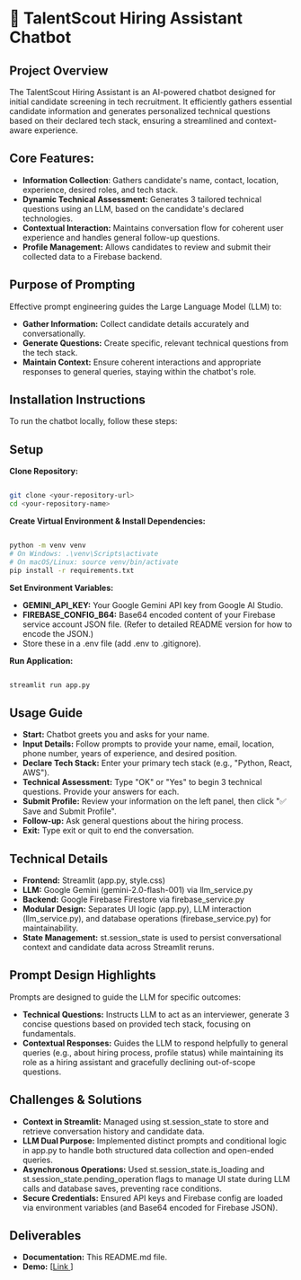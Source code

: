 # 🤖 TalentScout Hiring Assistant Chatbot

## Project Overview
The TalentScout Hiring Assistant is an AI-powered chatbot designed for initial candidate screening in tech recruitment. It efficiently gathers essential candidate information and generates personalized technical questions based on their declared tech stack, ensuring a streamlined and context-aware experience.

## Core Features:

* **Information Collection**: Gathers candidate's name, contact, location, experience, desired roles, and tech stack.
* **Dynamic Technical Assessment:** Generates 3 tailored technical questions using an LLM, based on the candidate's declared technologies.
* **Contextual Interaction:** Maintains conversation flow for coherent user experience and handles general follow-up questions.
* **Profile Management:** Allows candidates to review and submit their collected data to a Firebase backend.

## Purpose of Prompting
Effective prompt engineering guides the Large Language Model (LLM) to:

* **Gather Information:** Collect candidate details accurately and conversationally.
* **Generate Questions:** Create specific, relevant technical questions from the tech stack.
* **Maintain Context:** Ensure coherent interactions and appropriate responses to general queries, staying within the chatbot's role.

## Installation Instructions
To run the chatbot locally, follow these steps:

## Setup
**Clone Repository:**
```Bash

git clone <your-repository-url>
cd <your-repository-name>
```
**Create Virtual Environment & Install Dependencies:**
```Bash

python -m venv venv
# On Windows: .\venv\Scripts\activate
# On macOS/Linux: source venv/bin/activate
pip install -r requirements.txt
```
**Set Environment Variables:**
* **GEMINI_API_KEY:** Your Google Gemini API key from Google AI Studio.
* **FIREBASE_CONFIG_B64:** Base64 encoded content of your Firebase service account JSON file. (Refer to detailed README version for how to encode the JSON.)
* Store these in a .env file (add .env to .gitignore).

**Run Application:**
```Bash

streamlit run app.py
```
## Usage Guide
* **Start:** Chatbot greets you and asks for your name.
* **Input Details:** Follow prompts to provide your name, email, location, phone number, years of experience, and desired position.
* **Declare Tech Stack:** Enter your primary tech stack (e.g., "Python, React, AWS").
* **Technical Assessment:** Type "OK" or "Yes" to begin 3 technical questions. Provide your answers for each.
* **Submit Profile:** Review your information on the left panel, then click "✅ Save and Submit Profile".
* **Follow-up:** Ask general questions about the hiring process.
* **Exit:** Type exit or quit to end the conversation.

## Technical Details
* **Frontend:** Streamlit (app.py, style.css)
* **LLM:** Google Gemini (gemini-2.0-flash-001) via llm_service.py
* **Backend:** Google Firebase Firestore via firebase_service.py
* **Modular Design:** Separates UI logic (app.py), LLM interaction (llm_service.py), and database operations (firebase_service.py) for maintainability.
* **State Management:** st.session_state is used to persist conversational context and candidate data across Streamlit reruns.

## Prompt Design Highlights
Prompts are designed to guide the LLM for specific outcomes:

* **Technical Questions:** Instructs LLM to act as an interviewer, generate 3 concise questions based on provided tech stack, focusing on fundamentals.
* **Contextual Responses:** Guides the LLM to respond helpfully to general queries (e.g., about hiring process, profile status) while maintaining its role as a hiring assistant and gracefully declining out-of-scope questions.

## Challenges & Solutions
* **Context in Streamlit:** Managed using st.session_state to store and retrieve conversation history and candidate data.
* **LLM Dual Purpose:** Implemented distinct prompts and conditional logic in app.py to handle both structured data collection and open-ended queries.
* **Asynchronous Operations:** Used st.session_state.is_loading and st.session_state.pending_operation flags to manage UI state during LLM calls and database saves, preventing race conditions.
* **Secure Credentials:** Ensured API keys and Firebase config are loaded via environment variables (and Base64 encoded for Firebase JSON).

## Deliverables
* **Documentation:** This README.md file.
* **Demo:** [[Link ](https://talent-scout-chatbot.streamlit.app/)]
